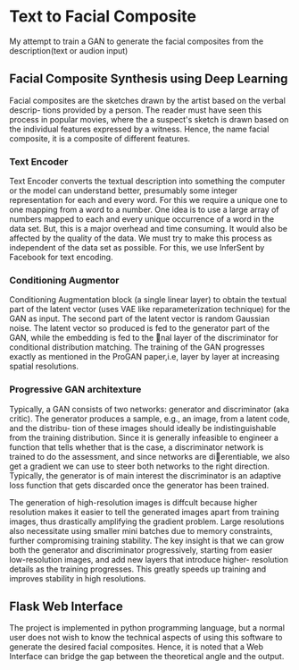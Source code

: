 # Text to Facial Composite
My attempt to train a GAN to generate the facial composites from the description(text or audion input)

## Facial Composite Synthesis using Deep Learning
Facial composites are the sketches drawn by the artist based on the verbal descrip-
tions provided by a person. The reader must have seen this process in popular movies,
where the a suspect's sketch is drawn based on the individual features expressed by
a witness. Hence, the name facial composite, it is a composite of different features.

### Text Encoder
Text Encoder converts the textual description into something the computer or the
model can understand better, presumably some integer representation for each and
every word. For this we require a unique one to one mapping from a word to a
number. One idea is to use a large array of numbers mapped to each and every
unique occurrence of a word in the data set. But, this is a major overhead and time
consuming. It would also be affected by the quality of the data. We must try to make
this process as independent of the data set as possible. For this, we use InferSent by
Facebook for text encoding.

### Conditioning Augmentor
Conditioning Augmentation block (a single linear layer) to obtain the textual part of
the latent vector (uses VAE like reparameterization technique) for the GAN as input.
The second part of the latent vector is random Gaussian noise. The latent vector so
produced is fed to the generator part of the GAN, while the embedding is fed to the
nal layer of the discriminator for conditional distribution matching. The training
of the GAN progresses exactly as mentioned in the ProGAN paper,i.e, layer by
layer at increasing spatial resolutions.

### Progressive GAN architexture
Typically, a GAN consists of two networks: generator and discriminator (aka critic).
The generator produces a sample, e.g., an image, from a latent code, and the distribu-
tion of these images should ideally be indistinguishable from the training distribution.
Since it is generally infeasible to engineer a function that tells whether that is the
case, a discriminator network is trained to do the assessment, and since networks
are dierentiable, we also get a gradient we can use to steer both networks to the
right direction. Typically, the generator is of main interest the discriminator is an
adaptive loss function that gets discarded once the generator has been trained.

The generation of high-resolution images is diffcult because higher resolution
makes it easier to tell the generated images apart from training images, thus drastically amplifying the gradient problem. Large resolutions also necessitate using smaller
mini batches due to memory constraints, further compromising training stability. The
key insight is that we can grow both the generator and discriminator progressively,
starting from easier low-resolution images, and add new layers that introduce higher-
resolution details as the training progresses. This greatly speeds up
training and improves stability in high resolutions.

## Flask Web Interface
The project is implemented in python programming language, but a normal user does
not wish to know the technical aspects of using this software to generate the desired
facial composites. Hence, it is noted that a Web Interface can bridge the gap between
the theoretical angle and the output.
